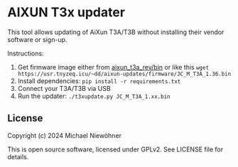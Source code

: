 # AIXUN T3x updater

This tool allows updating of AiXun T3A/T3B without installing their vendor software or sign-up.

Instructions:

1. Get firmware image either from [aixun_t3a_rev/bin](https://github.com/c0d3z3r0/aixun_t3a_rev/tree/master/bin) or like this `wget https://usr.tnyzeq.icu/~dd/aixun-updates/firmware/JC_M_T3A_1.36.bin`
2. Install dependencies: `pip install -r requirements.txt`
3. Connect your T3A/T3B via USB
4. Run the updater: `./t3xupdate.py JC_M_T3A_1.xx.bin`

## License

Copyright (c) 2024 Michael Niewöhner

This is open source software, licensed under GPLv2. See LICENSE file for details.
